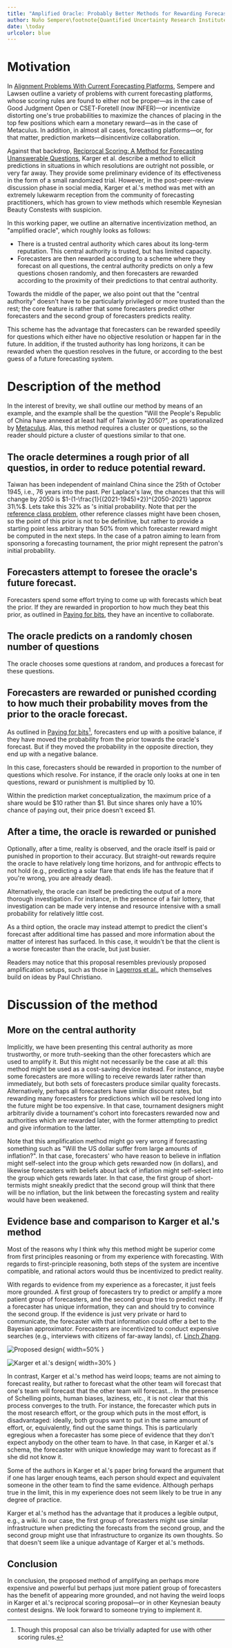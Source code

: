 ```yaml
---
title: "Amplified Oracle: Probably Better Methods for Rewarding Forecasters"
author: Nuño Sempere\footnote{Quantified Uncertainty Research Institute.}
date: \today
urlcolor: blue
---
```


# Motivation

In [Alignment Problems With Current Forecasting Platforms](https://arxiv.org/abs/2106.11248), Sempere and Lawsen outline a variety of problems with current forecasting platforms, whose scoring rules are found to either not be proper—as in the case of Good Judgment Open or CSET-Foretell (now INFER)—or incentivize distorting one's true probabilities to maximize the chances of placing in the top few positions which earn a monetary reward—as in the case of Metaculus. In addition, in almost all cases, forecasting platforms—or, for that matter, prediction markets—disincentivize collaboration.

Against that backdrop, [Reciprocal Scoring: A Method for Forecasting Unanswerable Questions](https://papers.ssrn.com/sol3/papers.cfm?abstract_id=3954498), Karger et al. describe a method to ellicit predictions in situations in which resolutions are outright not possible, or very far away. They provide some preliminary evidence of its effectiveness in the form of a small randomized trial. However, in the post-peer-review discussion phase in social media, Karger et al.'s method was met with an extremely lukewarm reception from the community of forecasting practitioners, which has grown to view methods which resemble Keynesian Beauty Constests with suspicion.

In this working paper, we outline an alternative incentivization method, an "amplified oracle", which roughly looks as follows:

- There is a trusted central authority which cares about its long-term reputation. This central authority is trusted, but has limited capacity.
- Forecasters are then rewarded according to a scheme where they forecast on all questions, the central authority predicts on only a few questions chosen randomly, and then forecasters are rewarded according to the proximity of their predictions to that central authority.

Towards the middle of the paper, we also point out that the "central authority" doesn't have to be particularly privileged or more trusted than the rest; the core feature is rather that some forecasters predict other forecasters and the second group of forecasters predicts reality.

This scheme has the advantage that forecasters can be rewarded speedily for questions which either have no objective resolution or happen far in the future. In addition, if the trusted authority has long horizons, it can be rewarded when the question resolves in the future, or according to the best guess of a future forecasting system.

# Description of the method

In the interest of brevity, we shall outline our method by means of an example, and the example shall be the question "Will the People's Republic of China have annexed at least half of Taiwan by 2050?", as operationalized by [Metaculus](https://www.metaculus.com/questions/5320/chinese-annexation-of-most-of-taiwan-by-2050/). Alas, this method requires a cluster or questions, so the reader should picture a cluster of questions similar to that one.

## The oracle determines a rough prior of all questios, in order to reduce potential reward.

Taiwan has been independent of mainland China since the 25th of October 1945, i.e., 76 years into the past. Per Laplace's law, the chances that this will change by 2050 is $1-(1-\frac{1}{(2021-1945)+2})^{2050-2021} \approx 31\%$. Lets take this $32\%$ as 's initial probability. Note that per the [reference class problem](https://en.wikipedia.org/wiki/Reference_class_problem), other reference classes might have been chosen, so the point of this prior is not to be definitive, but rather to provide a starting point less arbitrary than 50\% from which forecaster reward might be computed in the next steps. In the case of a patron aiming to learn from sponsoring a forecasting tournament, the prior might represent the patron's initial probability.

## Forecasters attempt to foresee the oracle's future forecast.

Forecasters spend some effort trying to come up with forecasts which beat the prior. If they are rewarded in proportion to how much they beat this prior, as outlined in [Paying for bits](), they have an incentive to collaborate.

[^bits]: Though this proposal can also be trivially adapted for use with other scoring rules.

## The oracle predicts on a randomly chosen number of questions

The oracle chooses some questions at random, and produces a forecast for these questions.

## Forecasters are rewarded or punished ccording to how much their probability moves from the prior to the oracle forecast.

As outlined in [Paying for bits]()[^bits], forecasters end up with a positive balance, if they have moved the probability from the prior towards the oracle's forecast. But if they moved the probability in the opposite direction, they end up with a negative balance.

In this case, forecasters should be rewarded in proportion to the number of questions which resolve. For instance, if the oracle only looks at one in ten questions, reward or punishment is multiplied by 10.

Within the prediction market conceptualization, the maximum price of a share would be $10 rather than $1. But since shares only have a 10% chance of paying out, their price doesn't exceed $1.

## After a time, the oracle is rewarded or punished

Optionally, after a time, reality is observed, and the oracle itself is paid or punished in proportion to their accuracy. But straight-out rewards require the oracle to have relatively long time horizons, and for anthropic effects to not hold (e.g., predicting a solar flare that ends life has the feature that if you're wrong, you are already dead).

Alternatively, the oracle can itself be predicting the output of a more thorough investigation. For instance, in the presence of a fair lottery, that investigation can be made very intense and resource intensive with a small probability for relatively little cost.

As a third option, the oracle may instead attempt to predict the client's forecast after additional time has passed and more information about the matter of interest has surfaced. In this case, it wouldn't be that the client is a worse forecaster than the oracle, but just busier.

Readers may notice that this proposal resembles previously proposed amplification setups, such as those in [Lagerros et al.](https://www.lesswrong.com/posts/cLtdcxu9E4noRSons), which themselves build on ideas by Paul Christiano.

# Discussion of the method

## More on the central authority

Implicitly, we have been presenting this central authority as more trustworthy, or more truth-seeking than the other forecasters which are used to amplify it. But this might not necessarily be the case at all: this method might be used as a cost-saving device instead. For instance, maybe some forecasters are more willing to receive rewards later rather than immediately, but both sets of forecasters produce similar quality forecasts. Alternatively, perhaps all forecasters have similar discount rates, but rewarding many forecasters for predictions which will be resolved long into the future might be too expensive. In that case, tournament designers might arbitrarily divide a tournament's cohort into forecasters rewarded now and authorities which are rewarded later, with the former attempting to predict and give information to the latter.

Note that this amplification method might go very wrong if forecasting something such as "Will the US dollar suffer from large amounts of inflation?". In that case, forecasters' who have reason to believe in inflation might self-select into the group which gets rewarded now (in dollars), and likewise forecasters with beliefs about lack of inflation might self-select into the group which gets rewards later. In that case, the first group of short-termists might sneakily predict that the second group will think that there will be no inflation, but the link between the forecasting system and reality would have been weakened.

## Evidence base and comparison to Karger et al.'s method

Most of the reasons why I think why this method might be superior come from first principles reasoning or from my experience with forecasting. With regards to first-principle reasoning, both steps of the system are incentive compatible, and rational actors would thus be incentivized to predict reality.

With regards to evidence from my experience as a forecaster, it just feels more grounded. A first group of forecasters try to predict or amplify a more patient group of forecasters, and the second group tries to predict reality. If a forecaster has unique information, they can and should try to convince the second group. If the evidence is just very private or hard to communicate, the forecaster with that information could offer a bet to the Bayesian approximator. Forecasters are incentivized to conduct expensive searches (e.g., interviews with citizens of far-away lands), cf. [Linch Zhang](https://twitter.com/LinchZhang/status/1455759586158268417).

![Proposed design](diagrams/amplify-samotsvety-1.png){ width=50% }

![Karger et al.'s design](diagrams/karger-method.png){ width=30% }

In contrast, Karger et al.'s method has weird loops; teams are not aiming to forecast reality, but rather to forecast what the other team will forecast that one's team will forecast that the other team will forecast... In the presence of Schelling points, human biases, laziness, etc., it is not clear that this process converges to the truth. For instance, the forecaster which puts in the most research effort, or the group which puts in the most effort, is disadvantaged: ideally, both groups want to put in the same amount of effort, or, equivalently, find out the same things. This is particularly egregious when a forecaster has some piece of evidence that they don't expect anybody on the other team to have. In that case, in Karger et al.'s schema, the forecaster with unique knowledge may want to forecast as if she did not know it.

Some of the authors in Karger et al.'s paper bring forward the argument that if one has larger enough teams, each person should expect and equivalent someone in the other team to find the same evidence. Although perhaps true in the limit, this in my experience does not seem likely to be true in any degree of practice.

Karger et al.'s method has the advantage that it produces a legible output, e.g., a wiki. In our case, the first group of forecasters might use similar infrastructure when predicting the forecasts from the second group, and the second group might use that infrastructure to organize its own thoughts. So that doesn't seem like a unique advantage of Karger et al.'s methods.

## Conclusion

In conclusion, the proposed method of amplifying an perhaps more expensive and powerful but perhaps just more patient group of forecasters has the benefit of appearing more grounded, and not having the weird loops in Karger et al.'s reciprocal scoring proposal—or in other Keynesian beauty contest designs. We look forward to someone trying to implement it.
